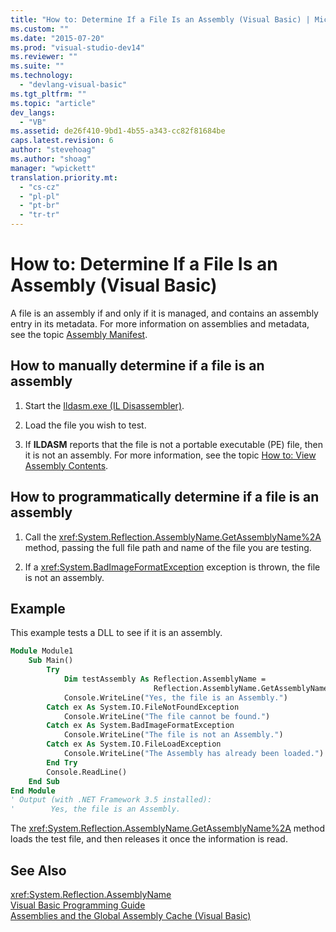 ```yaml
---
title: "How to: Determine If a File Is an Assembly (Visual Basic) | Microsoft Docs"
ms.custom: ""
ms.date: "2015-07-20"
ms.prod: "visual-studio-dev14"
ms.reviewer: ""
ms.suite: ""
ms.technology: 
  - "devlang-visual-basic"
ms.tgt_pltfrm: ""
ms.topic: "article"
dev_langs: 
  - "VB"
ms.assetid: de26f410-9bd1-4b55-a343-cc82f81684be
caps.latest.revision: 6
author: "stevehoag"
ms.author: "shoag"
manager: "wpickett"
translation.priority.mt: 
  - "cs-cz"
  - "pl-pl"
  - "pt-br"
  - "tr-tr"
---
```

# How to: Determine If a File Is an Assembly (Visual Basic)
A file is an assembly if and only if it is managed, and contains an assembly entry in its metadata. For more information on assemblies and metadata, see the topic [Assembly Manifest](https://msdn.microsoft.com/library/1w45z383).  
  
## How to manually determine if a file is an assembly  
  
1.  Start the [Ildasm.exe (IL Disassembler)](https://msdn.microsoft.com/library/f7dy01k1).  
  
2.  Load the file you wish to test.  
  
3.  If **ILDASM** reports that the file is not a portable executable (PE) file, then it is not an assembly. For more information, see the topic [How to: View Assembly Contents](../Topic/How%20to:%20View%20Assembly%20Contents.md).  
  
## How to programmatically determine if a file is an assembly  
  
1.  Call the <xref:System.Reflection.AssemblyName.GetAssemblyName%2A> method, passing the full file path and name of the file you are testing.  
  
2.  If a <xref:System.BadImageFormatException> exception is thrown, the file is not an assembly.  
  
## Example  
 This example tests a DLL to see if it is an assembly.  
  
```vb  
Module Module1  
    Sub Main()  
        Try  
            Dim testAssembly As Reflection.AssemblyName =  
                                Reflection.AssemblyName.GetAssemblyName("C:\Windows\Microsoft.NET\Framework\v3.5\System.Net.dll")  
            Console.WriteLine("Yes, the file is an Assembly.")  
        Catch ex As System.IO.FileNotFoundException  
            Console.WriteLine("The file cannot be found.")  
        Catch ex As System.BadImageFormatException  
            Console.WriteLine("The file is not an Assembly.")  
        Catch ex As System.IO.FileLoadException  
            Console.WriteLine("The Assembly has already been loaded.")  
        End Try  
        Console.ReadLine()  
    End Sub  
End Module  
' Output (with .NET Framework 3.5 installed):  
'        Yes, the file is an Assembly.  
```
  
 The <xref:System.Reflection.AssemblyName.GetAssemblyName%2A> method loads the test file, and then releases it once the information is read.  
  
## See Also  
 <xref:System.Reflection.AssemblyName>   
 [Visual Basic Programming Guide](../../../../visual-basic/programming-guide/index.md)   
 [Assemblies and the Global Assembly Cache (Visual Basic)](index.md)